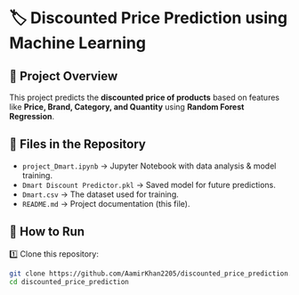 # 🏷️ Discounted Price Prediction using Machine Learning  

## 📌 Project Overview  
This project predicts the **discounted price of products** based on features like **Price, Brand, Category, and Quantity** using **Random Forest Regression**.  

## 📂 Files in the Repository  
- `project_Dmart.ipynb` → Jupyter Notebook with data analysis & model training.  
- `Dmart Discount Predictor.pkl` → Saved model for future predictions.  
- `Dmart.csv` → The dataset used for training.  
- `README.md` → Project documentation (this file).  

## 🚀 How to Run  
1️⃣ Clone this repository:  
   ```bash
   git clone https://github.com/AamirKhan2205/discounted_price_prediction.git
   cd discounted_price_prediction
